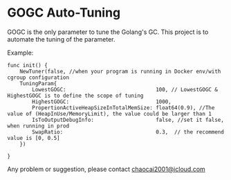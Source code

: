 # GOGC Auto-Tuning
GOGC is the only parameter to tune the Golang's GC.
This project is to automate the tuning of the parameter.

Example:
```
func init() {
	NewTuner(false, //when your program is running in Docker env/with cgroup configuration
	TuningParam{
		LowestGOGC:                             100, // LowestGOGC & HighestGOGC is to define the scope of tuning
		HighestGOGC:                            1000, 
		PropertionActiveHeapSizeInTotalMemSize: float64(0.9), //The value of (HeapInUse/MemoryLimit), the value could be larger than 1
		IsToOutputDebugInfo:                    false, //set it false, when running in prod
		SwapRatio:                              0.3,  // the recommend value is [0, 0.5]
	})
	
}
```

Any problem or suggestion, please contact chaocai2001@icloud.com